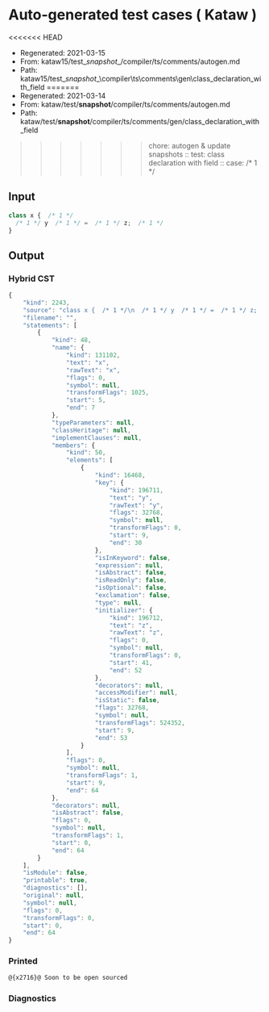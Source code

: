 # Auto-generated test cases ( Kataw )
<<<<<<< HEAD
- Regenerated: 2021-03-15
- From: kataw15/test\__snapshot__/compiler/ts/comments/autogen.md
- Path: kataw15/test\__snapshot__\compiler\ts\comments\gen\class_declaration_with_field
=======
- Regenerated: 2021-03-14
- From: kataw/test/__snapshot__/compiler/ts/comments/autogen.md
- Path: kataw/test/__snapshot__/compiler/ts/comments/gen/class_declaration_with_field
>>>>>>> chore: autogen & update snapshots
> :: test: class declaration with field
> :: case:  /* 1 */
## Input

`````js
class x {  /* 1 */
  /* 1 */ y  /* 1 */ =  /* 1 */ z;  /* 1 */
}
`````

## Output

### Hybrid CST

```javascript
{
    "kind": 2243,
    "source": "class x {  /* 1 */\n  /* 1 */ y  /* 1 */ =  /* 1 */ z;  /* 1 */\n}",
    "filename": "",
    "statements": [
        {
            "kind": 48,
            "name": {
                "kind": 131102,
                "text": "x",
                "rawText": "x",
                "flags": 0,
                "symbol": null,
                "transformFlags": 1025,
                "start": 5,
                "end": 7
            },
            "typeParameters": null,
            "classHeritage": null,
            "implementClauses": null,
            "members": {
                "kind": 50,
                "elements": [
                    {
                        "kind": 16468,
                        "key": {
                            "kind": 196711,
                            "text": "y",
                            "rawText": "y",
                            "flags": 32768,
                            "symbol": null,
                            "transformFlags": 0,
                            "start": 9,
                            "end": 30
                        },
                        "isInKeyword": false,
                        "expression": null,
                        "isAbstract": false,
                        "isReadOnly": false,
                        "isOptional": false,
                        "exclamation": false,
                        "type": null,
                        "initializer": {
                            "kind": 196712,
                            "text": "z",
                            "rawText": "z",
                            "flags": 0,
                            "symbol": null,
                            "transformFlags": 0,
                            "start": 41,
                            "end": 52
                        },
                        "decorators": null,
                        "accessModifier": null,
                        "isStatic": false,
                        "flags": 32768,
                        "symbol": null,
                        "transformFlags": 524352,
                        "start": 9,
                        "end": 53
                    }
                ],
                "flags": 0,
                "symbol": null,
                "transformFlags": 1,
                "start": 9,
                "end": 64
            },
            "decorators": null,
            "isAbstract": false,
            "flags": 0,
            "symbol": null,
            "transformFlags": 1,
            "start": 0,
            "end": 64
        }
    ],
    "isModule": false,
    "printable": true,
    "diagnostics": [],
    "original": null,
    "symbol": null,
    "flags": 0,
    "transformFlags": 0,
    "start": 0,
    "end": 64
}
```

### Printed

```javascript
@{x2716}@ Soon to be open sourced
```

### Diagnostics

```javascript

```

